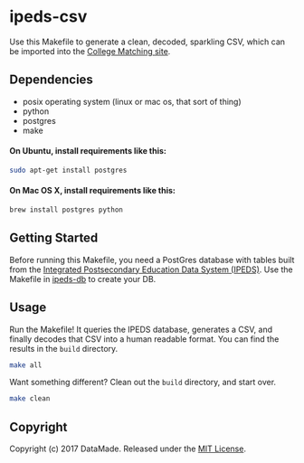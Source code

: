 # ipeds-csv
Use this Makefile to generate a clean, decoded, sparkling CSV, which can be imported into the [College Matching site](https://github.com/datamade/college-matching-django).

## Dependencies
* posix operating system (linux or mac os, that sort of thing)
* python
* postgres
* make

#### On Ubuntu, install requirements like this:
```bash
sudo apt-get install postgres
```

#### On Mac OS X, install requirements like this:
```bash
brew install postgres python
```

## Getting Started

Before running this Makefile, you need a PostGres database with tables built from the [Integrated Postsecondary Education Data System (IPEDS)](https://nces.ed.gov/ipeds/). Use the Makefile in [ipeds-db](https://github.com/datamade/ipeds-db) to create your DB.

## Usage

Run the Makefile! It queries the IPEDS database, generates a CSV, and finally decodes that CSV into a human readable format. You can find the results in the `build` directory.

```bash
make all
```

Want something different? Clean out the `build` directory, and start over.

```bash
make clean
```

## Copyright

Copyright (c) 2017 DataMade. Released under the [MIT License](https://github.com/datamade/ipeds-csv/blob/master/LICENSE).
